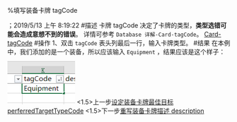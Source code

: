 
%填写装备卡牌 tagCode

；2019/5/13 上午 8:19:22
#描述
卡牌 tagCode 决定了卡牌的类型，**类型选错可能会造成意想不到的错误**。
详情可参考 `Database 详解-Card-tagCode`。
[Card-tagCode](../../../DATEBASE/CARD/CARD-TAGCODE.html)
#操作
1、双击 `tagCode` 表头列最后一行，输入卡牌类型。
#结果
在本例中，我们添加的是一个装备，所以应该输入 `Equipment` ，结果应该是这个样子：
![](cardeqmtagcode~/Images~/CARDEQMTAGCODE.png)
<1.5>上一步[设定装备卡牌最佳目标 perferredTargetTypeCode](CARDEQMPTTC.html)
<1.5>下一步[重写装备卡牌描述 description](CARDEQMDESCRIPTION.html)